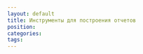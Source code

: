 ```yaml
---
layout: default
title: Инструменты для построения отчетов
position: 
categories: 
tags: 
---
```




 

 

